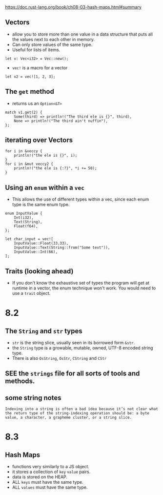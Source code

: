 https://doc.rust-lang.org/book/ch08-03-hash-maps.html#summary

## Vectors
- allow you to store more than one value in a data structure that puts all the values next to each other in memory.
- Can only store values of the same type.
- Useful for lists of items.
```
let v: Vec<i32> = Vec::new();
```
- `vec!` is a macro for a vector
```
let v2 = vec![1, 2, 3];
```

## The `get` method
- returns us an `Option<&T>`
```
match v1.get(2) {
    Some(third) => println!("The third ele is {}", third),
    None => println!("The third ain't nuffin"),
};
```

## iterating over Vectors
```
for i in &veccy {
    println!("the ele is {}", i);
}
for i in &mut veccy2 {
    println!("the ele is {:?}", *i += 50);
}
```
## Using an `enum` within a `vec`
- This allows the use of different types within a vec, since each enum type is the same enum type.
```
enum InputValue {
    Int(i32),
    Text(String),
    Float(f64),
};

let char_input = vec![
    InputValue::Float(33.33),
    InputValue::Text(String::from("Some text")),
    InputValue::Int(66),
];
```

## Traits (looking ahead)
- If you don't know the exhaustive set of types the program will get at runtime in a vector, the enum technique won't work. You would need to use a `trait` object.

# 8.2

## The `String` and `str` types
- `str` is the string slice, usually seen in its borrowed form `&str`.
- the `String` type is a growable, mutable, owned, UTF-8 encoded string type.
- There is also `OsString`, `OsStr`, `CString` and `CStr`

## **SEE the `strings` file for all sorts of tools and methods.**

## some string notes
```
Indexing into a string is often a bad idea because it’s not clear what the return type of the string-indexing operation should be: a byte value, a character, a grapheme cluster, or a string slice. 
```

# 8.3

## Hash Maps

- functions very similarly to a JS object.
- it stores a collection of `key` `value` pairs.
- data is stored on the HEAP.
- ALL `keys` must have the same type.
- ALL `values` must have the same type.